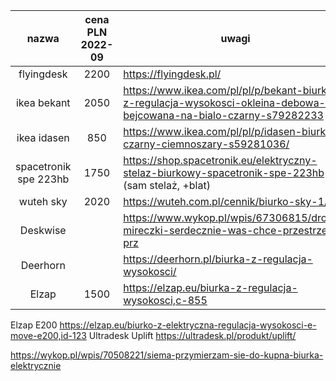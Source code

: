 |         nazwa         | cena PLN 2022-09 | uwagi                                                                                                               |
|:---------------------:|:----------------:|---------------------------------------------------------------------------------------------------------------------|
|      flyingdesk       |       2200       | https://flyingdesk.pl/                                                                                              |
|      ikea bekant      |       2050       | https://www.ikea.com/pl/pl/p/bekant-biurko-z-regulacja-wysokosci-okleina-debowa-bejcowana-na-bialo-czarny-s79282233 |
|      ikea idasen      |       850        | https://www.ikea.com/pl/pl/p/idasen-biurko-czarny-ciemnoszary-s59281036/                                            |
| spacetronik spe 223hb |       1750       | https://shop.spacetronik.eu/elektryczny-stelaz-biurkowy-spacetronik-spe-223hb  (sam stelaż, +blat)                  |
|       wuteh sky       |       2020       | https://wuteh.com.pl/cennik/biurko-sky-1/                                                                           |
|       Deskwise        |                  | https://www.wykop.pl/wpis/67306815/drogie-mireczki-serdecznie-was-chce-przestrzec-prz                               |
|       Deerhorn        |                  | https://deerhorn.pl/biurka-z-regulacja-wysokosci/                                                                   |
|         Elzap         |       1500       | https://elzap.eu/biurka-z-regulacja-wysokosci,c-855                                                                 |



Elzap E200 https://elzap.eu/biurko-z-elektryczna-regulacja-wysokosci-e-move-e200,id-123
Ultradesk Uplift https://ultradesk.pl/produkt/uplift/

https://wykop.pl/wpis/70508221/siema-przymierzam-sie-do-kupna-biurka-elektrycznie
